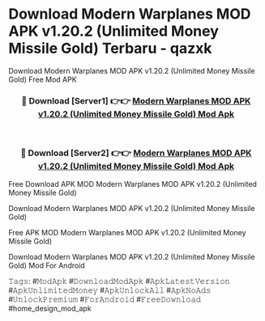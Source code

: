 # Download Modern Warplanes MOD APK v1.20.2 (Unlimited Money Missile Gold) Terbaru - qazxk
Download Modern Warplanes MOD APK v1.20.2 (Unlimited Money Missile Gold) Free Mod APK

<div align="center">
<h3>🔴 Download [Server1] 👉👉 <a href="https://apk-comot.site?title=Modern_Warplanes_MOD_APK_v1.20.2_(Unlimited_Money_Missile_Gold)">Modern Warplanes MOD APK v1.20.2 (Unlimited Money Missile Gold) Mod Apk</a></h3><br>

<h3>🔴 Download [Server2] 👉👉 <a href="https://apk-comot.site?title=Modern_Warplanes_MOD_APK_v1.20.2_(Unlimited_Money_Missile_Gold)">Modern Warplanes MOD APK v1.20.2 (Unlimited Money Missile Gold) Mod Apk</a></h3>
</div>


Free Download APK MOD Modern Warplanes MOD APK v1.20.2 (Unlimited Money Missile Gold)

Download Modern Warplanes MOD APK v1.20.2 (Unlimited Money Missile Gold) 

Free APK MOD Modern Warplanes MOD APK v1.20.2 (Unlimited Money Missile Gold) 

Download Modern Warplanes MOD APK v1.20.2 (Unlimited Money Missile Gold) Mod For Android

𝚃𝚊𝚐𝚜: #𝙼𝚘𝚍𝙰𝚙𝚔 #𝙳𝚘𝚠𝚗𝚕𝚘𝚊𝚍𝙼𝚘𝚍𝙰𝚙𝚔 #𝙰𝚙𝚔𝙻𝚊𝚝𝚎𝚜𝚝𝚅𝚎𝚛𝚜𝚒𝚘𝚗 #𝙰𝚙𝚔𝚄𝚗𝚕𝚒𝚖𝚒𝚝𝚎𝚍𝙼𝚘𝚗𝚎𝚢 #𝙰𝚙𝚔𝚄𝚗𝚕𝚘𝚌𝚔𝙰𝚕𝚕 #𝙰𝚙𝚔𝙽𝚘𝙰𝚍𝚜 #𝚄𝚗𝚕𝚘𝚌𝚔𝙿𝚛𝚎𝚖𝚒𝚞𝚖 #𝙵𝚘𝚛𝙰𝚗𝚍𝚛𝚘𝚒𝚍 #𝙵𝚛𝚎𝚎𝙳𝚘𝚠𝚗𝚕𝚘𝚊𝚍 #home_design_mod_apk
